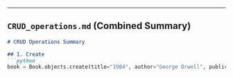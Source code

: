 
---

## `CRUD_operations.md` (Combined Summary)

```markdown
# CRUD Operations Summary

## 1. Create
```python
book = Book.objects.create(title="1984", author="George Orwell", publication_year=1949)
